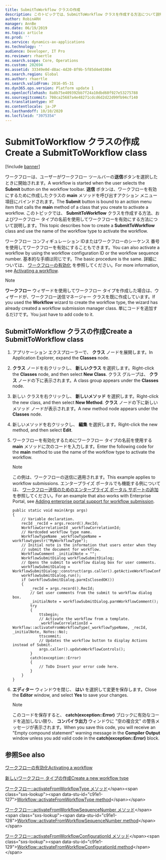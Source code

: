 ```yaml
---
title: SubmitToWorkflow クラスの作成
description: このトピックでは、SubmitToWorkflow クラスを作成する方法について説明します。
author: RobinARH
manager: AnnBe
ms.date: 06/19/2019
ms.topic: article
ms.prod: ''
ms.service: dynamics-ax-applications
ms.technology: ''
audience: Developer, IT Pro
ms.reviewer: rhaertle
ms.search.scope: Core, Operations
ms.custom: 202694
ms.assetid: 33349e0d-d8ac-4d20-8f9b-5f85d4e01004
ms.search.region: Global
ms.author: rhaertle
ms.search.validFrom: 2016-05-31
ms.dyn365.ops.version: Platform update 1
ms.openlocfilehash: 8a8b75e409392bb7f24a10dbd60f927e53275788
ms.sourcegitcommit: 708ca25687a4e48271cdcd6d2d22d99fb94cf140
ms.translationtype: HT
ms.contentlocale: ja-JP
ms.lasthandoff: 10/10/2020
ms.locfileid: "3975354"
---
```

# <a name="create-a-submittoworkflow-class"></a><span data-ttu-id="c91e1-103">SubmitToWorkflow クラスの作成</span><span class="sxs-lookup"><span data-stu-id="c91e1-103">Create a SubmitToWorkflow class</span></span> 

[!include [banner](../includes/banner.md)]

<span data-ttu-id="c91e1-104">ワークフローは、ユーザーがワークフロー ツールバーの**送信**ボタンを選択したときに開始されます。</span><span class="sxs-lookup"><span data-stu-id="c91e1-104">A workflow is started when the user selects the **Submit** button on the workflow toolbar.</span></span> <span data-ttu-id="c91e1-105">**送信** ボタンは、ワークフローを有効にするために作成したクラスの **main** メソッドを呼び出すアクション メニュー項目にバインドされます。</span><span class="sxs-lookup"><span data-stu-id="c91e1-105">The **Submit** button is bound to an action menu item that calls the **main** method of a class that you create to activate a workflow.</span></span> <span data-ttu-id="c91e1-106">このトピックでは、 **SubmitToWorkflow** クラスを作成する方法、およびワークフロー タイプの名前を使用してワークフローを有効にする方法について説明します。</span><span class="sxs-lookup"><span data-stu-id="c91e1-106">This topic describes how to create a **SubmitToWorkflow** class and use the name of the workflow type to activate the workflow.</span></span>

<span data-ttu-id="c91e1-107">ワークフロー コンフィギュレーション IDまたはワークフローのシーケンス 番号を使用してワークフローを有効にすることもできます。</span><span class="sxs-lookup"><span data-stu-id="c91e1-107">You can also activate a workflow by using the workflow configuration ID or the workflow sequence number.</span></span> <span data-ttu-id="c91e1-108">基本的な手順は同じです。</span><span class="sxs-lookup"><span data-stu-id="c91e1-108">The basic procedure is the same.</span></span> <span data-ttu-id="c91e1-109">詳細については、 [ワークフローの有効化](https://docs.microsoft.com/dynamicsax-2012/developer/activating-a-workflow) を参照してください。</span><span class="sxs-lookup"><span data-stu-id="c91e1-109">For more information, see [Activating a workflow](https://docs.microsoft.com/dynamicsax-2012/developer/activating-a-workflow).</span></span>

> [!NOTE]
> <span data-ttu-id="c91e1-110">**ワークフロー** ウィザードを使用してワークフロー タイプを作成した場合は、ウィザードが、ワークフロー送信マネージャー クラスを既に作成しています。</span><span class="sxs-lookup"><span data-stu-id="c91e1-110">If you used the **Workflow** wizard to create the workflow type, the wizard has already created a workflow submission manager class.</span></span> <span data-ttu-id="c91e1-111">単にコードを追加するだけです。</span><span class="sxs-lookup"><span data-stu-id="c91e1-111">You just have to add code to it.</span></span>

## <a name="create-a-submittoworkflow-class"></a><span data-ttu-id="c91e1-112">SubmitToWorkflow クラスの作成</span><span class="sxs-lookup"><span data-stu-id="c91e1-112">Create a SubmitToWorkflow class</span></span>

1. <span data-ttu-id="c91e1-113">アプリケーション エクスプローラーで、 **クラス** ノードを展開します。</span><span class="sxs-lookup"><span data-stu-id="c91e1-113">In Application Explorer, expand the **Classes** node.</span></span>
2. <span data-ttu-id="c91e1-114">**クラス** ノードを右クリックし、 **新しいクラス** を選択します。</span><span class="sxs-lookup"><span data-stu-id="c91e1-114">Right-click the **Classes** node, and then select **New Class**.</span></span> <span data-ttu-id="c91e1-115">クラス グループは、 **クラス** ノードの下に表示されます。</span><span class="sxs-lookup"><span data-stu-id="c91e1-115">A class group appears under the **Classes** node.</span></span>
3. <span data-ttu-id="c91e1-116">新しい クラスを右クリックし、 **新しいメソッド** を選択します。</span><span class="sxs-lookup"><span data-stu-id="c91e1-116">Right-click the new class, and then select **New Method**.</span></span> <span data-ttu-id="c91e1-117">**クラス** ノードの下に新しいメソッド ノードが表示されます。</span><span class="sxs-lookup"><span data-stu-id="c91e1-117">A new method node appears under the **Classes** node.</span></span>
4. <span data-ttu-id="c91e1-118">新しいメソッドを右クリックし、 **編集** を選択します。</span><span class="sxs-lookup"><span data-stu-id="c91e1-118">Right-click the new method, and then select **Edit**.</span></span>
5. <span data-ttu-id="c91e1-119">ワークフローを有効化するためにワークフロー タイプの名前を使用する **main** メソッドに次のコードを入力します。</span><span class="sxs-lookup"><span data-stu-id="c91e1-119">Enter the following code for the **main** method to use the name of the workflow type to activate the workflow.</span></span>

    > [!NOTE]
    > <span data-ttu-id="c91e1-120">この例は、ワークフローの送信に適用されます。</span><span class="sxs-lookup"><span data-stu-id="c91e1-120">This example applies to workflow submissions.</span></span> <span data-ttu-id="c91e1-121">エンタープライズ ポータルでも機能する例については、 [ワークフロー送信のためのエンタープライズ ポータル サポートの追加](https://docs.microsoft.com/dynamicsax-2012/developer/adding-enterprise-portal-support-for-workflow-submission) を参照してください。</span><span class="sxs-lookup"><span data-stu-id="c91e1-121">For an example that also works with Enterprise Portal, see [Adding enterprise portal support for workflow submission](https://docs.microsoft.com/dynamicsax-2012/developer/adding-enterprise-portal-support-for-workflow-submission).</span></span>

    ```X++
    public static void main(Args args)
    {
        // Variable declaration.
        recId _recId = args.record().RecId;
        WorkflowCorrelationId _workflowCorrelationId;
        // Hardcoded workflow type name.
        WorkflowTypeName _workflowTypeName = workflowtypestr("MyWorkflowType");
        // Initial note is the information that users enter when they
        // submit the document for workflow.
        WorkflowComment _initialNote = "";
        WorkflowSubmitDialog workflowSubmitDialog;
        // Opens the submit to workflow dialog box for user comments.
        workflowSubmitDialog = WorkflowSubmitDialog::construct(args.caller().getActiveWorkflowConfiguration());
        workflowSubmitDialog.run();
        if (workflowSubmitDialog.parmIsClosedOK())
        {
            _recId = args.record().RecId;
            // Get user comments from the submit to workflow dialog box.
            _initialNote = workflowSubmitDialog.parmWorkflowComment();
            try
            {
                ttsbegin;
                // Activate the workflow from a template.
                _workflowCorrelationId = Workflow::activateFromWorkflowType(_workflowTypeName, _recId, _initialNote, NoYes::No);
                ttscommit;
                // Updates the workflow button to display Actions instead of Submit.
                args.caller().updateWorkflowControls();
            }
            catch(exception::Error)
            {
                // ToDo Insert your error code here.
            }
        }
    }
    ```

6. <span data-ttu-id="c91e1-122">**エディター** ウィンドウを閉じ、 **はい** を選択して変更を保存します。</span><span class="sxs-lookup"><span data-stu-id="c91e1-122">Close the **Editor** window, and select **Yes** to save your changes.</span></span>

    > [!NOTE]
    > <span data-ttu-id="c91e1-123">このコードを保存すると、 **catch(exception::Error)** ブロックに有効なコードを追加しない限り、 **コンパイラ出力** ウィンドウに "空の複合文" の警告メッセージが表示されます。</span><span class="sxs-lookup"><span data-stu-id="c91e1-123">When you save this code, you will receive an "Empty compound statement" warning message in the **Compiler Output** window unless you add valid code in the **catch(exception::Error)** block.</span></span>

## <a name="see-also"></a><span data-ttu-id="c91e1-124">参照</span><span class="sxs-lookup"><span data-stu-id="c91e1-124">See also</span></span>

[<span data-ttu-id="c91e1-125">ワークフローの有効化</span><span class="sxs-lookup"><span data-stu-id="c91e1-125">Activating a workflow</span></span>](https://docs.microsoft.com/dynamicsax-2012/developer/activating-a-workflow)

[<span data-ttu-id="c91e1-126">新しいワークフロー タイプの作成</span><span class="sxs-lookup"><span data-stu-id="c91e1-126">Create a new workflow type</span></span>](workflow-type-create-new.md)

<span data-ttu-id="c91e1-127">[ワークフロー::activateFromWorkflowType メソッド](https://docs.microsoft.com/previous-versions/dynamics/ax-2012/application-classes/gg812416(v=ax.60))</span><span class="sxs-lookup"><span data-stu-id="c91e1-127">[Workflow::activateFromWorkflowType method](https://docs.microsoft.com/previous-versions/dynamics/ax-2012/application-classes/gg812416(v=ax.60))</span></span>

<span data-ttu-id="c91e1-128">[ワークフロー::activateFromWorkflowSequenceNumber メソッド](https://docs.microsoft.com/previous-versions/dynamics/ax-2012/application-classes/gg812415(v=ax.60))</span><span class="sxs-lookup"><span data-stu-id="c91e1-128">[Workflow::activateFromWorkflowSequenceNumber method](https://docs.microsoft.com/previous-versions/dynamics/ax-2012/application-classes/gg812415(v=ax.60))</span></span>

<span data-ttu-id="c91e1-129">[ワークフロー::activateFromWorkflowConfigurationId メソッド](https://docs.microsoft.com/previous-versions/dynamics/ax-2012/application-classes/gg812414(v=ax.60))</span><span class="sxs-lookup"><span data-stu-id="c91e1-129">[Workflow::activateFromWorkflowConfigurationId method](https://docs.microsoft.com/previous-versions/dynamics/ax-2012/application-classes/gg812414(v=ax.60))</span></span>
